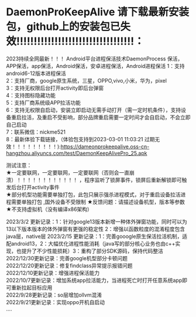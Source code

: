 # DaemonProKeepAlive   请下载最新安装包，github上的安装包已失效!!!!!!!!!!!!!!!!!!!!!!!!!!!!!!!!!!：  
2023持续全网最新！！！ Android平台进程保活技术DaemonProcess  保活，APP保活，app保活，Android保活，安卓进程保活，Android进程保活
1：支持android6-12版本进程保活  
2：支持厂商，google原生系统，三星，OPPO,vivo,小米，华为，pixel  
3：支持无权限后台打开activity即后台弹窗  
4：支持图标隐藏功能  
5：支持厂商系统级APP拉活功能    
6：支持无权限自启动，安装立即启动无需手动打开（需一定时机条件），支持设备重启拉活，及重启不受影响，部分品牌重启需要一定时间才会自启动，不会立即自己启动  
7：联系微信：nickme521  
8：最新体验下载链接，（体验包支持到2023-03-01 11:03:21 过期无效！！！！！！！！！):https://dameonprokeepalive.oss-cn-hangzhou.aliyuncs.com/test/DaemonKeepAlivePro_25.apk      
   
   
 测试注意：  
   ★一定要联网，一定要联网，一定要联网（否则会一直崩溃）！！！！！！！！！！！！  ，程序监听了锁屏事件，锁屏后重新解锁即可触发后台打开activity事件  
   ★部分机型功能需要单独打包，此包只展示强杀进程模式，对于重启设备拉活进程需要单独打包 ,国外设备不受限制 
   ★反馈问题：请描述设备机型，版本等参数  
   ★不支持虚拟机（没有编译x86架构）
     
 2023/3/2 更新记录：1：针对google13版本新增一种体外弹窗功能，同时可以为13以下版本版本的体外弹窗有更强的稳定性 2：增强以函数粒度的混淆程度包含java层，native层
 2023/2/15 更新记录：1：完善gooogle原生保活拉活机制，适配android13，2：大幅优化进程性能消耗（java写的部分核心业务也由c++实现，也提升了不少性能损耗）3：重构了部分SDK源码，保持代码整洁    
 2022/12/30更新记录：完善google机型部分卡顿问题  
 2022/12/20更新记录：修复findclass异常提示报错问题  
 2022/12/10更新记录：增强进程保活能力  
 2022/10/7更新记录：增加系统app拉活能力，当进程死亡时打开任意系统app即可重新拉起目标应用    
 2022/9/28更新记录：so层增加ollvm混淆   
 2022/9/21更新记录：实现oppo开机自启动   
 ....
